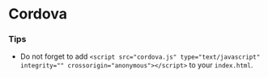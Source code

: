 # Cordova

### Tips

-   Do not forget to add `<script src="cordova.js" type="text/javascript" integrity="" crossorigin="anonymous"></script>` to your `index.html`.
